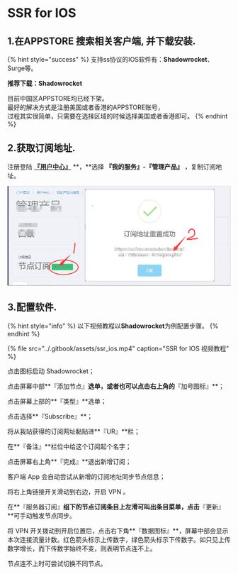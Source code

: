# SSR for IOS

## 1.在APPSTORE 搜索相关客户端, 并下载安装.

{% hint style="success" %}
支持ss协议的IOS软件有：**Shadowrocket**、Surge等。

**推荐下载：Shadowrocket**

目前中国区APPSTORE均已经下架。  
最好的解决方式是注册美国或者香港的APPSTORE账号，  
过程其实很简单，只需要在选择区域的时候选择美国或者香港即可。
{% endhint %}

## 2.获取订阅地址.

注册登陆 [**『用户中心』**](https://user.fkwall.com) **，**选择 **『我的服务』-『管理产品』** ，复制订阅地址。

![](../.gitbook/assets/subscribe.jpg)

## 3.配置软件.

{% hint style="info" %}
以下视频教程以**Shadowrocket**为例配置步骤。
{% endhint %}

{% file src="../.gitbook/assets/ssr\_ios.mp4" caption="SSR for IOS 视频教程" %}

点击图标启动 Shadowrocket；

点击屏幕中部**『添加节点』**选单，或者也可以点击右上角的**『加号图标』**；

点击屏幕上部的**『类型』**选单；

点击选择**『Subscribe』**；

将从我站获得的订阅网址黏贴进**『UR』**栏；

在**『备注』**栏位中给这个订阅起个名字；

点击屏幕右上角**『完成』**退出新增订阅；

客户端 App 会自动尝试从新增的订阅地址同步节点信息；

将右上角链接开关滑动到右边，开启 VPN 。

在**『服务器订阅』**组下的节点订阅条目上左滑可叫出条目菜单，点击**『更新』**可手动触发节点同步。

将 VPN 开关拨动到开启位置后，点击右下角**『数据图标』**，屏幕中部会显示本次连接流量计数。红色箭头标示上传数字，绿色箭头标示下传数字。如只见上传数字增长，而下传数字始终不变，则表明节点连不上。

节点连不上时可尝试切换不同节点。

